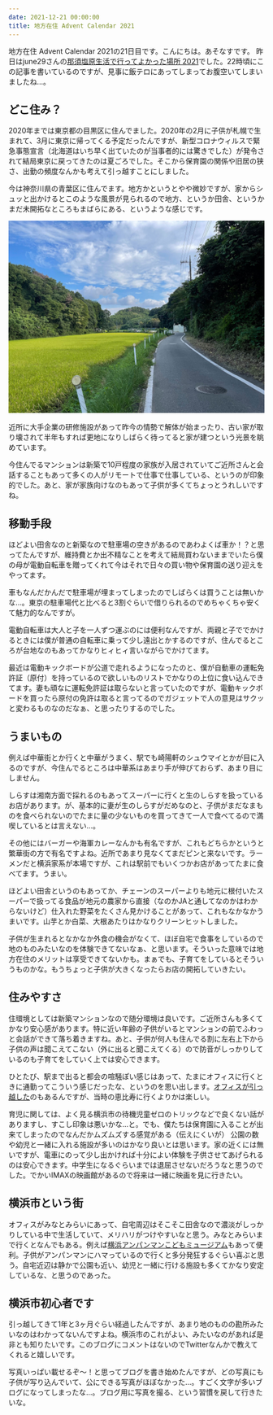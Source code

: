 ```yaml
---
date: 2021-12-21 00:00:00
title: 地方在住 Advent Calendar 2021
---
```

地方在住 Advent Calendar 2021の21日目です。こんにちは。あそなすです。
昨日はjune29さんの[那須塩原生活で行ってよかった場所 2021](https://scrapbox.io/june29/%E9%82%A3%E9%A0%88%E5%A1%A9%E5%8E%9F%E7%94%9F%E6%B4%BB%E3%81%A7%E8%A1%8C%E3%81%A3%E3%81%A6%E3%82%88%E3%81%8B%E3%81%A3%E3%81%9F%E5%A0%B4%E6%89%80_2021)でした。22時頃にこの記事を書いているのですが、見事に飯テロにあってしまってお腹空いてしまいましたね...。

## どこ住み？

2020年までは東京都の目黒区に住んでました。2020年の2月に子供が札幌で生まれて、3月に東京に帰ってくる予定だったんですが、新型コロナウィルスで緊急事態宣言（北海道はいち早く出ていたのが当事者的には驚きでした）が発令されて結局東京に戻ってきたのは夏ごろでした。そこから保育園の関係や旧居の狭さ、出勤の頻度なんかも考えて引っ越すことにしました。

今は神奈川県の青葉区に住んでます。地方かというとやや微妙ですが、家からシュッと出かけるとこのような風景が見られるので地方、というか田舎、というかまだ未開拓なところもまばらにある、というような感じです。

![](/static/images/articles/2021-12-21-tiho-zaiju-.jpg)

近所に大手企業の研修施設があって昨今の情勢で解体が始まったり、古い家が取り壊されて半年もすれば更地になりしばらく待ってると家が建つという光景を眺めています。

今住んでるマンションは新築で10戸程度の家族が入居されていてご近所さんと会話することもあって多くの人がリモートで仕事で仕事している、というのが印象的でした。あと、家が家族向けなのもあって子供が多くてちょっとうれしいですね。

## 移動手段

ほどよい田舎なのと新築なので駐車場の空きがあるのであわよくば車か！？と思ってたんですが、維持費とか出不精なことを考えて結局買わないままでいたら僕の母が電動自転車を贈ってくれて今はそれで日々の買い物や保育園の送り迎えをやってます。



車もなんだかんだで駐車場が埋まってしまったのでしばらくは買うことは無いかな...。東京の駐車場代と比べると3割ぐらいで借りられるのでめちゃくちゃ安くて魅力的なんですが。

電動自転車は大人と子を一人ずつ運ぶのには便利なんですが、両親と子ででかけるときには僕が普通の自転車に乗って少し遠出とかするのですが、住んでるところが台地なのもあってかなりヒィヒィ言いながらでかけてます。

最近は電動キックボードが公道で走れるようになったのと、僕が自動車の運転免許証（原付）を持っているので欲しいものリストでかなりの上位に食い込んできてます。妻も頑なに運転免許証は取らないと言っていたのですが、電動キックボードを買ったら原付の免許は取ると言ってるのでガジェットで人の意見はサクッと変わるものなのだなぁ、と思ったりするのでした。

## うまいもの

例えば中華街とか行くと中華がうまく、駅でも崎陽軒のシュウマイとかが目に入るのですが、今住んでるところは中華系はあまり手が伸びておらず、あまり目にしません。

しらすは湘南方面で採れるのもあってスーパーに行くと生のしらすを扱っているお店があります。が、基本的に妻が生のしらすがだめなのと、子供がまだなまものを食べられないのでたまに量の少ないものを買ってきて一人で食べてるので満喫しているとは言えない...。

その他にはバーガーや海軍カレーなんかも有名ですが、これもどちらかというと繁華街の方で有名ですよね。近所であまり見なくてまだピンと来ないです。ラーメンだと横浜家系が本場ですが、これは駅前でもいくつかお店があってたまに食べてます。うまい。

ほどよい田舎というのもあってか、チェーンのスーパーよりも地元に根付いたスーパーで扱ってる食品が地元の農家から直接（なのかJAと通してなのかはわからないけど）仕入れた野菜をたくさん見かけることがあって、これもなかなかうまいです。山芋とか白菜、大根あたりはかなりクリーンヒットしました。

子供が生まれるとなかなか外食の機会がなくて、ほぼ自宅で食事をしているので地のものみたいなのを体験できてないなぁ、と思います。そういった意味では地方在住のメリットは享受できてないかも。まぁでも、子育てをしているとそういうものかな。もうちょっと子供が大きくなったらお店の開拓していきたい。

## 住みやすさ

住環境としては新築マンションなので随分環境は良いです。ご近所さんも多くてかなり安心感があります。特に近い年齢の子供がいるとマンションの前でふわっと会話ができて落ち着きますね。あと、子供が何人も住んでる割に左右上下から子供の声は聞こえてこない（外に出ると聞こえてくる）ので防音がしっかりしているのも子育てをしていく上では安心できます。

ひとたび、駅まで出ると都会の喧騒ぽい感じはあって、たまにオフィスに行くときに通勤ってこういう感じだったな、というのを思い出します。[オフィスが引っ越した](https://info.cookpad.com/pr/news/press_2021_0506)のもあるんですが、当時の恵比寿に行くよりかは楽しい。

育児に関しては、よく見る横浜市の待機児童ゼロのトリックなどで良くない話がありますし、すこし印象は悪いかな...と。でも、僕たちは保育園に入ることが出来てしまったのでなんだかムズムズする感覚がある（伝えにくいが）
公園の数や幼児と一緒に入れる施設が多いのはかなり良いとは思います。家の近くには無いですが、電車にのって少し出かければ十分によい体験を子供させてあげられるのは安心できます。中学生になるぐらいまでは退屈させないだろうなと思うのでした。でかいIMAXの映画館があるので将来は一緒に映画を見に行きたい。

## 横浜市という街

オフィスがみなとみらいにあって、自宅周辺はそこそこ田舎なので濃淡がしっかりしている中で生活していて、メリハリがつけやすいなと思う。みなとみらいまで行くとなんでもある。例えば[横浜アンパンマンこどもミュージアム](https://www.yokohama-anpanman.jp/)もあって便利。子供がアンパンマンにハマっているので行くと多分発狂するぐらい喜ぶと思う。自宅近辺は静かで公園も近い、幼児と一緒に行ける施設も多くてかなり安定しているな、と思うのであった。

## 横浜市初心者です

引っ越してきて1年と3ヶ月ぐらい経過したんですが、あまり地のものの勘所みたいなのはわかってないんですよね。横浜市のこれがよい、みたいなのがあれば是非とも知りたいです。このブログにコメントはないのでTwitterなんかで教えてくれると嬉しいです。

写真いっぱい載せるぞ～！と思ってブログを書き始めたんですが、どの写真にも子供が写り込んでいて、公にできる写真がほぼなかった...。すごく文字が多いブログになってしまったな...。ブログ用に写真を撮る、という習慣を戻して行きたいな。

